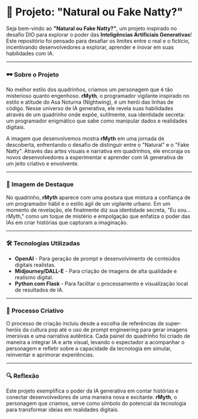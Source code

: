 # 📜 **Projeto: "Natural ou Fake Natty?"**

Seja bem-vindo ao **"Natural ou Fake Natty?"**, um projeto inspirado no desafio DIO para explorar o poder das **Inteligências Artificiais Generativas**! Este repositório foi pensado para desafiar os limites entre o real e o fictício, incentivando desenvolvedores a explorar, aprender e inovar em suas habilidades com IA.

---

### 🕶️ **Sobre o Projeto**

No melhor estilo dos quadrinhos, criamos um personagem que é tão misterioso quanto engenhoso. **rMyth**, o programador vigilante inspirado no estilo e atitude do Asa Noturna (Nightwing), é um herói das linhas de código. Nesse universo de IA generativa, ele revela suas habilidades através de um quadrinho onde expõe, sutilmente, sua identidade secreta: um programador enigmático que sabe como manipular dados e realidades digitais.

A imagem que desenvolvemos mostra **rMyth** em uma jornada de descoberta, enfrentando o desafio de distinguir entre o "Natural" e o "Fake Natty". Através das artes visuais e narrativa em quadrinhos, ele encoraja os novos desenvolvedores a experimentar e aprender com IA generativa de um jeito criativo e envolvente.

---

### 📸 **Imagem de Destaque**

No quadrinho, **rMyth** aparece com uma postura que mistura a confiança de um programador hábil e o estilo ágil de um vigilante urbano. Em um momento de revelação, ele finalmente diz sua identidade secreta, "Eu sou... rMyth," como um toque de mistério e empolgação que enfatiza o poder das IAs em criar histórias que capturam a imaginação.

---

### 🛠️ **Tecnologias Utilizadas**

- **OpenAI** - Para geração de prompt e desenvolvimento de conteúdos digitais realistas.
- **Midjourney/DALL-E** - Para criação de imagens de alta qualidade e realismo digital.
- **Python com Flask** - Para facilitar o processamento e visualização local de resultados de IA.

---

### 🚀 **Processo Criativo**

O processo de criação incluiu desde a escolha de referências de super-heróis da cultura pop até o uso de prompt engineering para gerar imagens imersivas e uma narrativa autêntica. Cada painel do quadrinho foi criado de maneira a integrar IA e arte visual, levando o espectador a acompanhar o personagem e refletir sobre a capacidade da tecnologia em simular, reinventar e aprimorar experiências.

---

### 🔍 **Reflexão**

Este projeto exemplifica o poder da IA generativa em contar histórias e conectar desenvolvedores de uma maneira nova e excitante. **rMyth**, o personagem que criamos, serve como símbolo do potencial da tecnologia para transformar ideias em realidades digitais.
